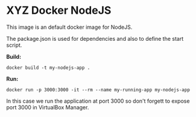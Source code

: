 # XYZ Docker NodeJS #

This image is an default docker image for NodeJS.

The package.json is used for dependencies and also to define the start script.


**Build:** 

    docker build -t my-nodejs-app .

**Run:** 

    docker run -p 3000:3000 -it --rm --name my-running-app my-nodejs-app


In this case we run the application at port 3000 so don't forgett to expose port 3000 in VirtualBox Manager.
